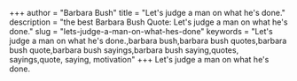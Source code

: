 +++
author = "Barbara Bush"
title = "Let's judge a man on what he's done."
description = "the best Barbara Bush Quote: Let's judge a man on what he's done."
slug = "lets-judge-a-man-on-what-hes-done"
keywords = "Let's judge a man on what he's done.,barbara bush,barbara bush quotes,barbara bush quote,barbara bush sayings,barbara bush saying,quotes, sayings,quote, saying, motivation"
+++
Let's judge a man on what he's done.

